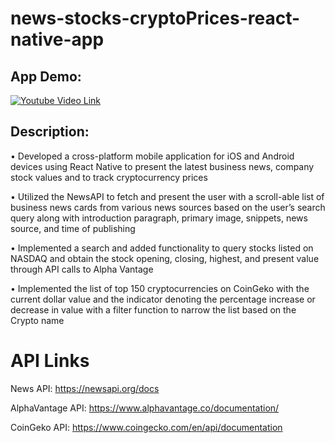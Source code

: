 # news-stocks-cryptoPrices-react-native-app

## App Demo:
[![Youtube Video Link](https://img.youtube.com/vi/TfdJhcw-w5w/0.jpg)](https://www.youtube.com/watch?v=TfdJhcw-w5w)

## Description: 

•	Developed a cross-platform mobile application for iOS and Android devices using React Native to present the latest business news, company stock values and to track cryptocurrency prices

•	Utilized the NewsAPI to fetch and present the user with a scroll-able list of business news cards from various news sources based on the user’s search query along with introduction paragraph, primary image, snippets, news source, and time of publishing


•	Implemented a search and added functionality to query stocks listed on NASDAQ and obtain the stock opening, closing, highest, and present value through API calls to Alpha Vantage


•	Implemented the list of top 150 cryptocurrencies on CoinGeko with the current dollar value and the indicator denoting the percentage increase or decrease in value with a filter function to narrow the list based on the Crypto name




# API Links

News API: https://newsapi.org/docs

AlphaVantage API: https://www.alphavantage.co/documentation/

CoinGeko API: https://www.coingecko.com/en/api/documentation
